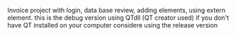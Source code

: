 Invoice project with login, data base review, adding elements, using extern element.
this is the debug version using QTdll (QT creator used) if you don't have QT installed on your computer considere using the release version
